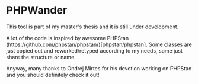 # PHPWander

This tool is part of my master's thesis and it is still under development.

A lot of the code is inspired by awesome PHPStan (https://github.com/phpstan/phpstan/)[phpstan/phpstan]. Some classes are just copied out and reworked/retyped according to my needs, some just share the structure or name.

Anyway, many thanks to Ondrej Mirtes for his devotion working on PHPStan and you should definitely check it out!  

